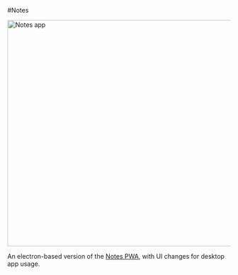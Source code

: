 #Notes

<img src="https://sii.im/playground/notes/notes-electron.png" alt="Notes app" width='512px'>

An electron-based version of the [Notes PWA](https://github.com/SimonDEvans/notes), with UI changes for desktop app usage.
